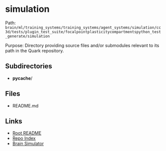 # simulation

Path: `brain/ml/training_systems/training_systems/agent_systems/simulation/cc3d/tests/plugin_test_suite/focalpointplasticitycompartmentspython_test_generate/simulation`

Purpose: Directory providing source files and/or submodules relevant to its path in the Quark repository.

## Subdirectories
- __pycache__/

## Files
- README.md

## Links
- [Root README](../../../../../../../../../../README.md)
- [Repo Index](../../../../../../../../../../repo_index.json)
- [Brain Simulator](../../../../../../../../../../brain/architecture/brain_simulator.py)
